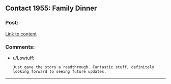 ## Contact 1955: Family Dinner

### Post:

[Link to content](https://forums.spacebattles.com/posts/22561828/)

### Comments:

- u/Lowtuff:
  ```
  Just gave the story a readthrough. Fantastic stuff, definitely looking forward to seeing future updates.
  ```

---

